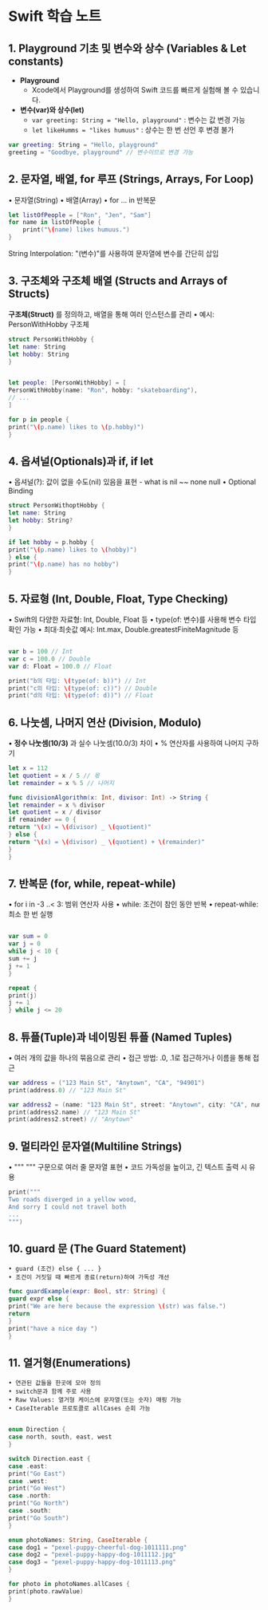 # Swift 학습 노트

## 1. Playground 기초 및 변수와 상수 (Variables & Let constants)

- **Playground**
  - Xcode에서 Playground를 생성하여 Swift 코드를 빠르게 실험해 볼 수 있습니다.
- **변수(var)와 상수(let)**
  - `var greeting: String = "Hello, playground"` : 변수는 값 변경 가능
  - `let likeHumms = "likes humuus"` : 상수는 한 번 선언 후 변경 불가

```swift
var greeting: String = "Hello, playground"
greeting = "Goodbye, playground" // 변수이므로 변경 가능
```

## 2. 문자열, 배열, for 루프 (Strings, Arrays, For Loop)

• 문자열(String)
• 배열(Array)
• for … in 반복문

```swift
let listOfPeople = ["Ron", "Jen", "Sam"]
for name in listOfPeople {
    print("\(name) likes humuus.")
}
```

String Interpolation: "\(변수)"를 사용하여 문자열에 변수를 간단히 삽입

## 3. 구조체와 구조체 배열 (Structs and Arrays of Structs)

**구조체(Struct)** 를 정의하고, 배열을 통해 여러 인스턴스를 관리
• 예시: PersonWithHobby 구조체

```swift
struct PersonWithHobby {
let name: String
let hobby: String
}


let people: [PersonWithHobby] = [
PersonWithHobby(name: "Ron", hobby: "skateboarding"),
// ...
]

for p in people {
print("\(p.name) likes to \(p.hobby)")
}
```

## 4. 옵셔널(Optionals)과 if, if let

• 옵셔널(?): 값이 없을 수도(nil) 있음을 표현 - what is nil ~~ none null
• Optional Binding

```swift
struct PersonWithoptHobby {
let name: String
let hobby: String?
}

if let hobby = p.hobby {
print("\(p.name) likes to \(hobby)")
} else {
print("\(p.name) has no hobby")
}
```

## 5. 자료형 (Int, Double, Float, Type Checking)

• Swift의 다양한 자료형: Int, Double, Float 등
• type(of: 변수)를 사용해 변수 타입 확인 가능
• 최대·최솟값 예시: Int.max, Double.greatestFiniteMagnitude 등

```swift

var b = 100 // Int
var c = 100.0 // Double
var d: Float = 100.0 // Float

print("b의 타입: \(type(of: b))") // Int
print("c의 타입: \(type(of: c))") // Double
print("d의 타입: \(type(of: d))") // Float
```

## 6. 나눗셈, 나머지 연산 (Division, Modulo)

• **정수 나눗셈(10/3)** 과 실수 나눗셈(10.0/3) 차이
• % 연산자를 사용하여 나머지 구하기

```swift
let x = 112
let quotient = x / 5 // 몫
let remainder = x % 5 // 나머지

func divisionAlgorithm(x: Int, divisor: Int) -> String {
let remainder = x % divisor
let quotient = x / divisor
if remainder == 0 {
return "\(x) = \(divisor) _ \(quotient)"
} else {
return "\(x) = \(divisor) _ \(quotient) + \(remainder)"
}
}
```

## 7. 반복문 (for, while, repeat-while)

• for i in -3 ..< 3: 범위 연산자 사용
• while: 조건이 참인 동안 반복
• repeat-while: 최소 한 번 실행

```swift

var sum = 0
var j = 0
while j < 10 {
sum += j
j += 1
}

repeat {
print(j)
j += 1
} while j <= 20
```

## 8. 튜플(Tuple)과 네이밍된 튜플 (Named Tuples)

• 여러 개의 값을 하나의 묶음으로 관리
• 접근 방법: .0, .1로 접근하거나 이름을 통해 접근

```swift
var address = ("123 Main St", "Anytown", "CA", "94901")
print(address.0) // "123 Main St"

var address2 = (name: "123 Main St", street: "Anytown", city: "CA", num: "94901")
print(address2.name) // "123 Main St"
print(address2.street) // "Anytown"

```

## 9. 멀티라인 문자열(Multiline Strings)

• """ """ 구문으로 여러 줄 문자열 표현
• 코드 가독성을 높이고, 긴 텍스트 출력 시 유용

```swift
print("""
Two roads diverged in a yellow wood,
And sorry I could not travel both
...
""")
```

## 10. guard 문 (The Guard Statement)

    • guard (조건) else { ... }
    • 조건이 거짓일 때 빠르게 종료(return)하여 가독성 개선

```swift
func guardExample(expr: Bool, str: String) {
guard expr else {
print("We are here because the expression \(str) was false.")
return
}
print("have a nice day ")
}
```

## 11. 열거형(Enumerations)

    • 연관된 값들을 한곳에 모아 정의
    • switch문과 함께 주로 사용
    • Raw Values: 열거형 케이스에 문자열(또는 숫자) 매핑 가능
    • CaseIterable 프로토콜로 allCases 순회 가능

```swift

enum Direction {
case north, south, east, west
}

switch Direction.east {
case .east:
print("Go East")
case .west:
print("Go West")
case .north:
print("Go North")
case .south:
print("Go South")
}

enum photoNames: String, CaseIterable {
case dog1 = "pexel-puppy-cheerful-dog-1011111.png"
case dog2 = "pexel-puppy-happy-dog-1011112.jpg"
case dog3 = "pexel-puppy-happy-dog-1011113.png"
}

for photo in photoNames.allCases {
print(photo.rawValue)
}
```
